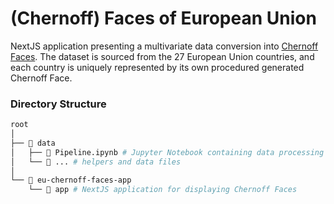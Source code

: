 # (Chernoff) Faces of European Union

NextJS application presenting a multivariate data conversion into [Chernoff Faces](https://en.wikipedia.org/wiki/Chernoff_face). The dataset is sourced from the 27 European Union countries, and each country is uniquely represented by its own procedured generated Chernoff Face.

### Directory Structure

```bash
root
│
├── 📁 data
│   ├── 📄 Pipeline.ipynb # Jupyter Notebook containing data processing pipeline
│   └── 📄 ... # helpers and data files
│
└── 📁 eu-chernoff-faces-app
    └── 📄 app # NextJS application for displaying Chernoff Faces
```
